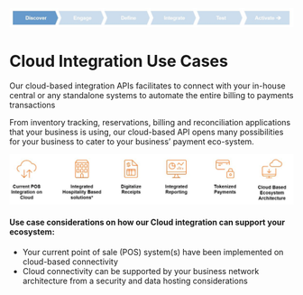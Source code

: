 ![pos3 logo](https://raw.githubusercontent.com/Fiserv/acceptance-solutions-apac/develop/assets/images/pos3.jpg "pos3 logo")

# Cloud Integration Use Cases

Our cloud-based integration APIs facilitates to connect with your in-house central or any standalone systems to automate the entire billing to payments transactions

From inventory tracking, reservations, billing and reconciliation applications that your business is using, our cloud-based API opens many possibilities for your business to cater to your business’ payment eco-system.


![pos4 logo](https://raw.githubusercontent.com/Fiserv/acceptance-solutions-apac/develop/assets/images/pos4.jpg "pos4 logo")

#### Use case considerations on how our Cloud integration can support your ecosystem:

 - Your current point of sale (POS) system(s) have been implemented on cloud-based connectivity
 - Cloud connectivity can be supported by your business network architecture from a security and data hosting considerations
 



